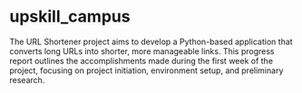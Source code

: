 # upskill_campus

The URL Shortener project aims to develop a Python-based application that converts long URLs into shorter, more manageable links. This progress report outlines the accomplishments made during the first week of the project, focusing on project initiation, environment setup, and preliminary research.
